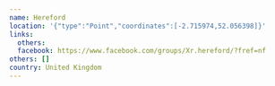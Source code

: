 ```yaml
---
name: Hereford
location: '{"type":"Point","coordinates":[-2.715974,52.056398]}'
links:
  others: 
  facebook: https://www.facebook.com/groups/Xr.hereford/?fref=nf
others: []
country: United Kingdom
---
```

